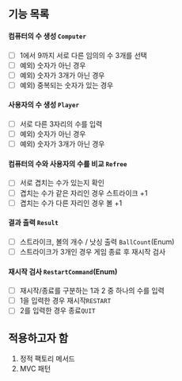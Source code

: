 ## 기능 목록

#### 컴퓨터의 수 생성 `Computer`

- [ ] 1에서 9까지 서로 다른 임의의 수 3개를 선택
- [ ] 예외) 숫자가 아닌 경우
- [ ] 예외) 숫자가 3개가 아닌 경우
- [ ] 예외) 중복되는 숫자가 있는 경우

#### 사용자의 수 생성 `Player`

- [ ] 서로 다른 3자리의 수를 입력
- [ ] 예외) 숫자가 아닌 경우
- [ ] 예외) 숫자가 3개가 아닌 경우

#### 컴퓨터의 수와 사용자의 수를 비교 `Refree`

- [ ] 서로 겹치는 수가 있는지 확인
- [ ] 겹치는 수가 같은 자리인 경우 스트라이크 +1
- [ ] 겹치는 수가 다른 자리인 경우 볼 +1

#### 결과 출력 `Result`

- [ ] 스트라이크, 볼의 개수 / 낫싱 출력 `BallCount`(Enum)
- [ ] 스트라이크가 3개인 경우 게임 종료 후 재시작 검사

#### 재시작 검사 `RestartCommand`(Enum)

- [ ] 재시작/종료를 구분하는 1과 2 중 하나의 수를 입력
- [ ] 1을 입력한 경우 재시작`RESTART`
- [ ] 2를 입력한 경우 종료`QUIT`

## 적용하고자 함

1. 정적 팩토리 메서드
2. MVC 패턴